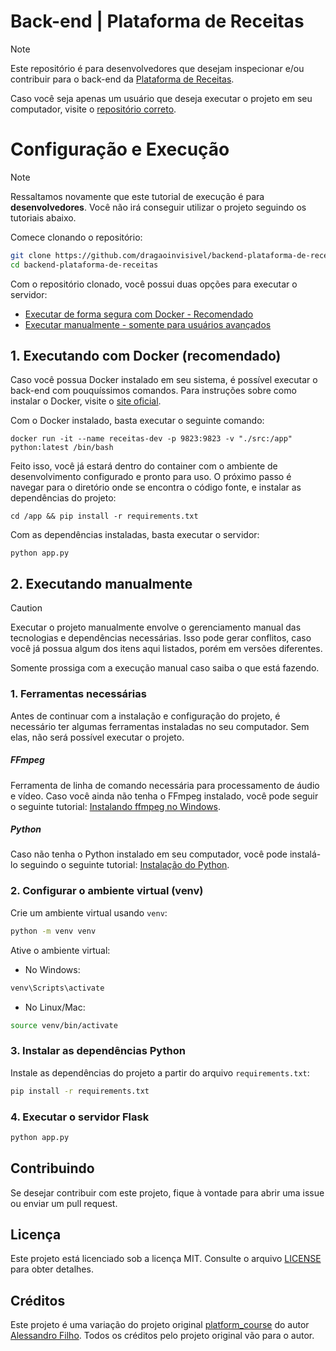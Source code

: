 # Back-end | Plataforma de Receitas
> [!NOTE]
> Este repositório é para desenvolvedores que desejam inspecionar e/ou contribuir para o back-end da [Plataforma de Receitas](https://github.com/dragaoinvisivel/frontend-plataforma-de-receitas).
>
> Caso você seja apenas um usuário que deseja executar o projeto em seu computador, visite o [repositório correto](https://github.com/dragaoinvisivel/frontend-plataforma-de-receitas).

# Configuração e Execução
> [!NOTE]
> Ressaltamos novamente que este tutorial de execução é para **desenvolvedores**. Você não irá conseguir utilizar o projeto seguindo os tutoriais abaixo.

Comece clonando o repositório:
```bash
git clone https://github.com/dragaoinvisivel/backend-plataforma-de-receitas.git
cd backend-plataforma-de-receitas
```

Com o repositório clonado, você possui duas opções para executar o servidor:
- [Executar de forma segura com Docker - Recomendado](#1-executando-com-docker-recomendado)
- [Executar manualmente - somente para usuários avançados](#2-executando-manualmente)

## 1. Executando com Docker (recomendado)
Caso você possua Docker instalado em seu sistema, é possível executar o back-end com pouquíssimos comandos. Para instruções sobre como instalar o Docker, visite o [site oficial](https://www.docker.com/products/docker-desktop/).

Com o Docker instalado, basta executar o seguinte comando:

```docker run -it --name receitas-dev -p 9823:9823 -v "./src:/app" python:latest /bin/bash```

Feito isso, você já estará dentro do container com o ambiente de desenvolvimento configurado e pronto para uso. O próximo passo é navegar para o diretório onde se encontra o código fonte, e instalar as dependências do projeto:

```cd /app && pip install -r requirements.txt```

Com as dependências instaladas, basta executar o servidor:

```python app.py```

## 2. Executando manualmente
> [!CAUTION]
> Executar o projeto manualmente envolve o gerenciamento manual das tecnologias e dependências necessárias. Isso pode gerar conflitos, caso você já possua algum dos itens aqui listados, porém em versões diferentes.
>
> Somente prossiga com a execução manual caso saiba o que está fazendo.
### 1. Ferramentas necessárias

Antes de continuar com a instalação e configuração do projeto, é necessário ter algumas ferramentas instaladas no seu computador. Sem elas, não será possível executar o projeto.

##### FFmpeg
Ferramenta de linha de comando necessária para processamento de áudio e vídeo. Caso você ainda não tenha o FFmpeg instalado, você pode seguir o seguinte tutorial: [Instalando ffmpeg no Windows](https://pt.wikihow.com/Instalar-o-FFmpeg-no-Windows).

##### Python

Caso não tenha o Python instalado em seu computador, você pode instalá-lo seguindo o seguinte tutorial: [Instalação do Python](https://tutorial.djangogirls.org/pt/python_installation/).

### 2. Configurar o ambiente virtual (venv)

Crie um ambiente virtual usando `venv`:

```bash
python -m venv venv
```

Ative o ambiente virtual:

- No Windows:

```bash
venv\Scripts\activate
```

- No Linux/Mac:

```bash
source venv/bin/activate
```

### 3. Instalar as dependências Python

Instale as dependências do projeto a partir do arquivo `requirements.txt`:

```bash
pip install -r requirements.txt
```

### 4. Executar o servidor Flask

```bash
python app.py
```

## Contribuindo

Se desejar contribuir com este projeto, fique à vontade para abrir uma issue ou enviar um pull request.

## Licença

Este projeto está licenciado sob a licença MIT. Consulte o arquivo [LICENSE](LICENSE) para obter detalhes.

## Créditos

Este projeto é uma variação do projeto original [platform_course](https://github.com/Alessandro-filho/platform_course) do autor [Alessandro Filho](https://github.com/Alessandro-filho). Todos os créditos pelo projeto original vão para o autor.
